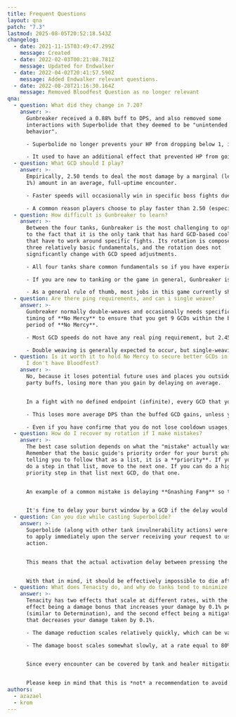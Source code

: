 ```yaml
---
title: Frequent Questions
layout: qna
patch: "7.3"
lastmod: 2025-08-05T20:52:18.543Z
changelog:
  - date: 2021-11-15T03:49:47.299Z
    message: Created
  - date: 2022-02-03T00:21:08.781Z
    message: Updated for Endwalker
  - date: 2022-04-02T20:41:57.590Z
    message: Added Endwalker relevant questions.
  - date: 2022-08-28T21:16:30.164Z
    message: Removed Bloodfest Question as no longer relevant
qna:
  - question: What did they change in 7.20?
    answer: >-
      Gunbreaker received a 0.88% buff to DPS, and also removed some
      interactions with Superbolide that they deemed to be "unintended
      behavior".

      - Superbolide no longer prevents your HP from dropping below 1, it now only grants the impervious effect that reduces damage taken to zero (similar to Hallowed Ground). 

      - It used to have an additional effect that prevented HP from going below 1 (similar to Holmgang), which could be useful if a damage event was calculated on the player but had not yet hit them, as activating Superbolide would protect against that damage and promptly save them from dying.
  - question: What GCD should I play?
    answer: >-
      Empirically, 2.50 tends to deal the most damage by a marginal (less than
      1%) amount in an average, full-uptime encounter.

      - Faster speeds will occasionally win in specific boss fights due to the cooldown reduction permitting fight-specific cooldown usage that 2.50 cannot perform.

      - A common reason players choose to play faster than 2.50 (especially in prog) is because faster speeds are more forgiving due to their cooldown reduction and additional GCD space within **No Mercy**.
  - question: How difficult is Gunbreaker to learn?
    answer: >-
      Between the four tanks, Gunbreaker is the most challenging to optimize due
      to the fact that it is the only tank that has hard GCD-based cooldowns
      that have to work around specific fights. Its rotation is composed of
      three relatively basic fundamentals, and the rotation does not
      significantly change with GCD speed adjustments.

      - All four tanks share common fundamentals so if you have experience playing one, then Gunbreaker will not be that hard to pick up.

      - If you are new to tanking or the game in general, Gunbreaker is not significantly difficult to learn. The nuance lies primarily in optimizing.

      - As a general rule of thumb, most jobs in this game currently share some builder-spender philosophy surrounding a 60 or 120 second buff and follow principles that are similar to Gunbreaker.
  - question: Are there ping requirements, and can i single weave?
    answer: >-
      Gunbreaker normally double-weaves and occasionally needs specific usage
      timing of **No Mercy** to ensure that you get 9 GCDs within the buff
      period of **No Mercy**.

      - Most GCD speeds do not have any real ping requirement, but 2.45 needs you to be below ~50ms because **No Mercy** will be a "perfect" late weave every other usage.

      - Double weaving is generally expected to occur, but single-weaving is possible without damage loss (as long as the full burst window is completed).
  - question: Is it worth it to hold No Mercy to secure better GCDs in No Mercy when
      I don't have Bloodfest?
    answer: >-
      No, because it loses potential future uses and places you outside of your
      party buffs, losing more than you gain by delaying on average.


      In a fight with no defined endpoint (infinite), every GCD that you hold **No Mercy** ends up losing a fractional amount of a future burst phase depending on GCD speed.

      - This loses more average DPS than the buffed GCD gains, unless you already know how the fight timeline plays out and you have determined that you do not lose cooldown usages from delaying. 

      - Even if you have confirme that you do not lose cooldown usages, you must check if you are losing net DPS from the fact that you will push GCDs out of party raid buffs by delaying your burst phase.
  - question: How do I recover my rotation if I make mistakes?
    answer: >-
      The best case solution depends on what the "mistake" actually was.
      Remember that the basic guide's priority order for your burst phase is not
      telling you to follow that as a list, it is a **priority**. If you can't
      do a step in that list, move to the next one. If you can do a higher
      priority step in that list next GCD, do that one.


      An example of a common mistake is delaying **Gnashing Fang** so that it comes off cooldown at the same position as **Double Down** in your burst phase. You can place Sonic Break in the place of where **Gnashing Fang** normally goes, and then move **Gnashing Fang** or **Double Down** to the place that **Sonic Break** would have gone if you had not made that mistake.


      It's fine to delay your burst window by a GCD if the delay would help re-sort your burst actions in the event that several cooldowns become severely misaligned from **No Mercy**. We *try* not to delay because it's an average DPS loss, but so is running a rotation that is pushing cooldowns out of **No Mercy**.
  - question: Can you die while casting Superbolide?
    answer: >-
      Superbolide (along with other tank invulnerability actions) were updated
      to apply immediately upon the server receiving your request to use the
      action.


      This means that the actual activation delay between pressing the button and becoming impervious is half of your ping, because that's the time it took to send that action request to the server.


      With that in mind, it should be effectively impossible to die after you've cast the action, but you can still die as you wait for the buff to activate on the server's end to damage that was already prepared and applied to you at that moment.
  - question: What does Tenacity do, and why do tanks tend to minimize its use?
    answer: >-
      Tenacity has two effects that scale at different rates, with the first
      effect being a damage bonus that increases your damage by 0.1% per tier
      (similar to Determination), and the second effect being a mitigation bonus
      that decreases your damage taken by 0.1%.

      - The damage reduction scales relatively quickly, which can be valuable in situations where damage isn't required (which usually isn't the case, so we don't prioritize this since our mitigation will cover the fight with or without Tenacity).

      - The damage boost scales somewhat slowly, at a rate equal to 80% of the tiering rate of Determination. This means that you get less damage boost per stat point invested, albeit not by a great difference.


      Since every encounter can be covered by tank and healer mitigation tools without any Tenacity, there's no reason to sacrifice DPS for mitigation on best-in-slot sets (or progression sets) and potentially risk missing a DPS check that you could have made by having better stats on your gear.


      Please keep in mind that this is *not* a recommendation to avoid Tenacity altogether. Gear that contains Tenacity is still very viable in the event that no equivalent item level gear piece exists that contains both CRIT and DET.
authors:
  - azazael
  - krom
---
```

